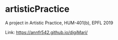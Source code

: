 # artisticPractice
A project in Artistic Practice, HUM-401(b), EPFL 2019

Link: https://annfr542.github.io/digiMari/
